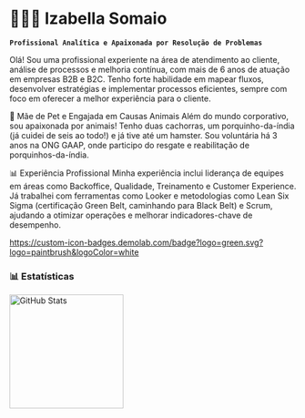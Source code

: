 # 👩🏻‍💻 Izabella Somaio

**`Profissional Analítica e Apaixonada por Resolução de Problemas`**

Olá! Sou uma profissional experiente na área de atendimento ao cliente, análise de processos e melhoria contínua, com mais de 6 anos de atuação em empresas B2B e B2C. Tenho forte habilidade em mapear fluxos, desenvolver estratégias e implementar processos eficientes, sempre com foco em oferecer a melhor experiência para o cliente.

🐾 Mãe de Pet e Engajada em Causas Animais
Além do mundo corporativo, sou apaixonada por animais! Tenho duas cachorras, um porquinho-da-índia (já cuidei de seis ao todo!) e já tive até um hamster. Sou voluntária há 3 anos na ONG GAAP, onde participo do resgate e reabilitação de porquinhos-da-índia.

📊 Experiência Profissional
Minha experiência inclui liderança de equipes em áreas como Backoffice, Qualidade, Treinamento e Customer Experience. Já trabalhei com ferramentas como Looker e metodologias como Lean Six Sigma (certificação Green Belt, caminhando para Black Belt) e Scrum, ajudando a otimizar operações e melhorar indicadores-chave de desempenho.

https://custom-icon-badges.demolab.com/badge?logo=green.svg?logo=paintbrush&logoColor=white


### 📊 Estatísticas

<p>
  <img 
    align="left" 
    alt="GitHub Stats" 
    height="200" 
    style="padding-right: 10px;" 
    src="https://github-readme-stats.vercel.app/api?username=izasomaio&show_icons=true&theme=tokyonight&include_all_commits=true&locale=pt-br" 
  />

</p>
